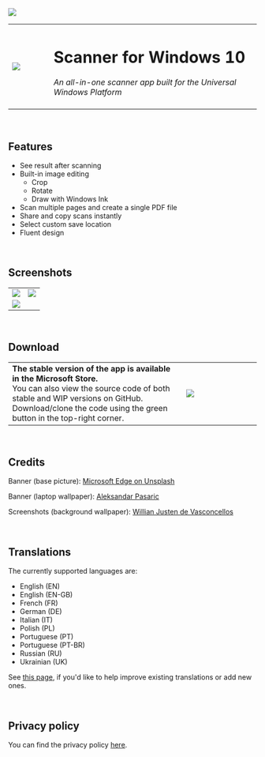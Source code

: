 <image src='https://user-images.githubusercontent.com/50021001/112540418-71ed3c00-8db2-11eb-92ce-42bb49370345.png'/>
<table>
  <tr>
    <td width="15%"><image src='https://user-images.githubusercontent.com/50021001/112044278-ea04f900-8b49-11eb-8399-8499f6391e57.png'/></td>
    <td width="75%"><h1>Scanner for Windows 10</h1>
                    <i>An all-in-one scanner app built for the Universal Windows Platform</i><br><br>
    </td>
  </tr>
</table>


&nbsp;
## Features
<ul>
  <li>See result after scanning</li>
  <li>Built-in image editing
    <ul>
      <li>Crop</li>
      <li>Rotate</li>
      <li>Draw with Windows Ink</li>
    </ul>
  </li>
  <li>Scan multiple pages and create a single PDF file</li>
  <li>Share and copy scans instantly</li>
  <li>Select custom save location</li>
  <li>Fluent design</li>
</ul>


&nbsp;
## Screenshots
<table>
  <tr>
    <td width="50%"><image src='https://user-images.githubusercontent.com/50021001/112540264-436f6100-8db2-11eb-824e-900825ab6b9c.png'/></td>
    <td width="50%"><image src='https://user-images.githubusercontent.com/50021001/112540315-52561380-8db2-11eb-9b4f-8b6c02a9f27c.png'/></td>
  </tr>
  <tr>
    <td width="50%"><image src='https://user-images.githubusercontent.com/50021001/112540363-60a42f80-8db2-11eb-9e9b-2604195fa18f.png'/></td>
    <td width="50%"></td>
  </tr>
</table>


&nbsp;
## Download
<table>
  <tr>
    <td width="70%"> <b>The stable version of the app is available in the Microsoft Store.</b><br>You can also view the source code of both stable and WIP versions on GitHub. Download/clone the code using the green button in the top-right corner.</td>
    <td width="30%">
      <a href="https://www.microsoft.com/store/apps/9N438MZHD3ZF"><img src="https://i.imgur.com/aAWYhvm.png"/></a>
    </td>
  </tr>
</table>


&nbsp;
## Credits
Banner (base picture): <a href="https://unsplash.com/@microsoftedge">Microsoft Edge on Unsplash</a>  

Banner (laptop wallpaper): <a href="https://www.pexels.com/@apasaric">Aleksandar Pasaric</a>  

Screenshots (background wallpaper): <a href="https://unsplash.com/@willianjusten">Willian Justen de Vasconcellos</a>  


&nbsp;
## Translations
The currently supported languages are:
<ul>
  <li>English (EN)</li>
  <li>English (EN-GB)</li>
  <li>French (FR)</li>
  <li>German (DE)</li>
  <li>Italian (IT)</li>
  <li>Polish (PL)</li>
  <li>Portuguese (PT)</li>
  <li>Portuguese (PT-BR)</li>
  <li>Russian (RU)</li>
  <li>Ukrainian (UK)</li>
</ul>  

See [this page](https://simon-knuth.github.io/scanner/help-translate.html), if you'd like to help improve existing translations or add new ones.


&nbsp;
## Privacy policy

You can find the privacy policy [here](https://simon-knuth.github.io/scanner/privacy-policy.html).
